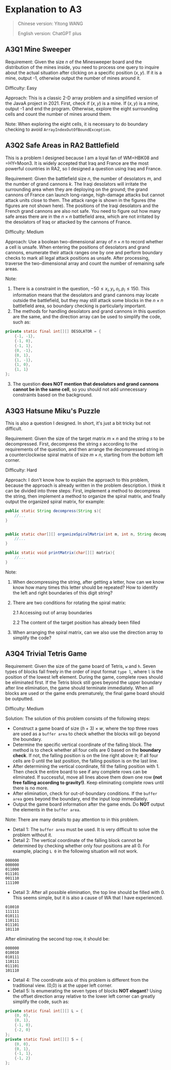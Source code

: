 # Explanation to A3

> Chinese version: Yitong WANG
>
> English version: ChatGPT plus

## A3Q1 Mine Sweeper

Requirement: Given the size $n$ of the Minesweeper board and the distribution of the mines inside, you need to process one query to inquire about the actual situation after clicking on a specific position $(x, y)$. If it is a mine, output -1, otherwise output the number of mines around it.

Difficulty: Easy

Approach: This is a classic 2-D array problem and a simplified version of the JavaA project in 2021. First, check if $(x,y)$ is a mine. If $(x,y)$ is a mine, output -1 and end the program. Otherwise, explore the eight surrounding cells and count the number of mines around them.

Note: When exploring the eight cells, it is necessary to do boundary checking to avoid `ArrayIndexOutOfBoundException`.

## A3Q2 Safe Areas in RA2 Battlefield

This is a problem I designed because I am a loyal fan of WM=HBK08 and =HY=Moon3. It is widely accepted that Iraq and France are the most powerful countries in RA2, so I designed a question using Iraq and France.

Requirement: Given the battlefield size $n$, the number of desolators $m$, and the number of grand cannons $k$. The Iraqi desolators  will irritate the surrounding area when they are deploying on the ground; the grand cannons of France can launch long-range, high-damage attacks but cannot attack units close to them. The attack range is shown in the figures (the figures are not shown here). The positions of the Iraqi desolators and the French grand cannons are also not safe. You need to figure out how many safe areas there are in the $n\times n$ battlefield area, which are not irritated by the desolators of Iraq or attacked by the cannons of France.

Difficulty: Medium

Approach: Use a boolean two-dimensional array of $n\times n$ to record whether a cell is unsafe. When entering the positions of desolators and grand cannons, enumerate their attack ranges one by one and perform boundary checks to mark all legal attack positions as unsafe. After processing, traverse the two-dimensional array and count the number of remaining safe areas.

Note:

1. There is a constraint in the question, $-50 \le x_i,y_i,o_i,p_i \le 150$. This information means that the desolators and grand cannons may locate outside the battlefield, but they may still attack some blocks in the $n\times n$ battlefield area, so boundary checking is particularly important.
2. The methods for handling desolators and grand cannons in this question are the same, and the direction array can be used to simplify the code, such as:

```java
private static final int[][] DESOLATOR = {
    {-1, -1},
    {-1, 0},
    {-1, 1},
    {0, -1},
    {0, 1},
    {1, -1},
    {1, 0},
    {1, 1}
};
```

3. The question **does NOT mention that desolators and grand cannons cannot be in the same cell**, so you should not add unnecessary constraints based on the background.

## A3Q3 Hatsune Miku's Puzzle

This is also a question I designed. In short, it's just a bit tricky but not difficult.

Requirement: Given the size of the target matrix $m\times n$ and the string $s$ to be decompressed. First, decompress the string $s$ according to the requirements of the question, and then arrange the decompressed string in a counterclockwise spiral matrix of size $m\times n$, starting from the bottom left corner.

Difficulty: Hard

Approach: I don't know how to explain the approach to this problem, because the approach is already written in the problem description. I think it can be divided into three steps: First, implement a method to decompress the string, then implement a method to organize the spiral matrix, and finally output the organized spiral matrix, for example:

```java
public static String decompress(String s){
    //...
}


public static char[][] organizeSpiralMatrix(int m, int n, String decompressed){
    //...
}

public static void printMatrix(char[][] matrix){
    //...
}
```

Note:

1. When decompressing the string, after getting a letter, how can we know know how many times this letter should be repeated? How to identify the left and right boundaries of this digit string?

2. There are two conditions for rotating the spiral matrix: 

   2.1 Accessing out of array boundaries 

   2.2 The content of the target position has already been filled

3. When arranging the spiral matrix, can we also use the direction array to simplify the code?

## A3Q4 Trivial Tetris Game

Requirement: Given the size of the game board of Tetris, `w` and `h`. Seven types of blocks fall freely in the order of input format `type l`, where `l` is the position of the lowest left element. During the game, complete rows should be eliminated first. If the Tetris block still goes beyond the upper boundary after line elimination, the game should terminate immediately. When all blocks are used or the game ends prematurely, the final game board should be outputted.

Difficulty: Medium

Solution: The solution of this problem consists of the following steps:

- Construct a game board of size $(h+3)×w$, where the top three rows are used as a `buffer area` to check whether the blocks will go beyond the boundary.
- Determine the specific vertical coordinate of the falling block. The method is to check whether all four cells are 0 based on the **boundary check**. If not, the falling position is on the line right above it; if all four cells are 0 until the last position, the falling position is on the last line.
- After determining the vertical coordinate, fill the falling position with 1. Then check the entire board to see if any complete rows can be eliminated. If successful, move all lines above them down one row **(not free falling according to gravity!)**. Keep eliminating complete rows until there is no more.
- After elimination, check for out-of-boundary conditions. If the `buffer area` goes beyond the boundary, end the input loop immediately.
- Output the game board information after the game ends. Do **NOT** output the elements in the `buffer area`.

Note: There are many details to pay attention to in this problem.

- Detail 1: The `buffer area` must be used. It is very difficult to solve the problem without it.
- Detail 2: The vertical coordinate of the falling block cannot be determined by checking whether only four positions are all 0. For example, placing `L 0` in the following situation will not work.

```
000000
000000
011000
011101
001110
111100
```

- Detail 3: After all possible elimination, the top line should be filled with 0. This seems simple, but it is also a cause of WA that I have experienced.

```
010010
111111
010111
110111
011101
101110
```

After eliminating the second top row, it should be:

```
000000
010010
010111
110111
011101
101110
```

- Detail 4: The coordinate axis of this problem is different from the traditional view. (0,0) is at the upper left corner.
- Detail 5: Is enumerating the seven types of blocks **NOT elegant**? Using the offset direction array relative to the lower left corner can greatly simplify the code, such as:

```java
private static final int[][] L = {
    {0, 0},
    {0, 1},
    {-1, 0},
    {-2, 0}
};
private static final int[][] S = {
    {0, 0},
    {0, 1},
    {-1, 1},
    {-1, 2}
};
```